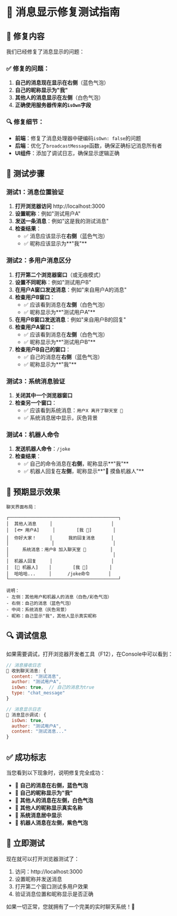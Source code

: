 # 🎯 消息显示修复测试指南

## 🔧 修复内容

我们已经修复了消息显示的问题：

### ✅ **修复的问题**：
1. **自己的消息现在显示在右侧**（蓝色气泡）
2. **自己的昵称显示为"我"**
3. **其他人的消息显示在左侧**（白色气泡）
4. **正确使用服务器传来的`isOwn`字段**

### 🔍 **修复细节**：
- **前端**：修复了消息处理器中硬编码`isOwn: false`的问题
- **后端**：优化了`broadcastMessage`函数，确保正确标记消息所有者
- **UI组件**：添加了调试日志，确保显示逻辑正确

## 🧪 **测试步骤**

### 测试1：消息位置验证
1. **打开浏览器访问** http://localhost:3000
2. **设置昵称**：例如"测试用户A"
3. **发送一条消息**：例如"这是我的测试消息"
4. **检查结果**：
   - ✅ 消息应该显示在**右侧**（蓝色气泡）
   - ✅ 昵称应该显示为**"我"**

### 测试2：多用户消息区分
1. **打开第二个浏览器窗口**（或无痕模式）
2. **设置不同昵称**：例如"测试用户B"
3. **在用户A窗口发送消息**：例如"来自用户A的消息"
4. **检查用户B窗口**：
   - ✅ 应该看到消息在**左侧**（白色气泡）
   - ✅ 昵称显示为**"测试用户A"**
5. **在用户B窗口发送消息**：例如"来自用户B的回复"
6. **检查用户A窗口**：
   - ✅ 应该看到消息在**左侧**（白色气泡）
   - ✅ 昵称显示为**"测试用户B"**
7. **检查用户B自己的窗口**：
   - ✅ 自己的消息在**右侧**（蓝色气泡）
   - ✅ 昵称显示为**"我"**

### 测试3：系统消息验证
1. **关闭其中一个浏览器窗口**
2. **检查另一个窗口**：
   - ✅ 应该看到系统消息：`用户X 离开了聊天室 👋`
   - ✅ 系统消息居中显示，灰色背景

### 测试4：机器人命令
1. **发送机器人命令**：`/joke`
2. **检查结果**：
   - ✅ 自己的命令消息在**右侧**，昵称显示**"我"**
   - ✅ 机器人回复在**左侧**，昵称显示**"🤖 摸鱼机器人"**

## 🎨 **预期显示效果**

```
聊天界面布局：

┌─────────────────────────────────────────┐
│  其他人消息     │                      │
│  [🐟 用户A]     │        [我 👤]        │
│  你好大家！     │      我的回复消息      │
│                │                      │
│     系统消息：用户B 加入聊天室 🎉         │
│                                       │
│  机器人回复     │                      │
│  [🤖 机器人]    │        [我 👤]        │
│  哈哈哈...     │      /joke命令       │
└─────────────────────────────────────────┘

说明：
- 左侧：其他用户和机器人的消息（白色/彩色气泡）
- 右侧：自己的消息（蓝色气泡）
- 中间：系统消息（灰色背景）
- 昵称：自己显示"我"，其他人显示真实昵称
```

## 🔍 **调试信息**

如果需要调试，打开浏览器开发者工具（F12），在Console中可以看到：

```javascript
// 消息接收日志
📨 收到聊天消息: {
  content: "测试消息",
  author: "测试用户A", 
  isOwn: true,  // 自己的消息为true
  type: "chat_message"
}

// 消息显示日志
💬 消息显示调试: {
  isOwn: true,
  author: "测试用户A",
  content: "测试消息..."
}
```

## ✅ **成功标志**

当您看到以下现象时，说明修复完全成功：

- 🎯 **自己的消息在右侧，蓝色气泡**
- 🎯 **自己的昵称显示为"我"**  
- 🎯 **其他人的消息在左侧，白色气泡**
- 🎯 **其他人的昵称显示真实名称**
- 🎯 **系统消息居中显示**
- 🎯 **机器人消息在左侧，紫色气泡**

## 🚀 **立即测试**

现在就可以打开浏览器测试了：

1. 访问：http://localhost:3000
2. 设置昵称并发送消息
3. 打开第二个窗口测试多用户效果
4. 验证消息位置和昵称显示是否正确

如果一切正常，您就拥有了一个完美的实时聊天系统！🎉 